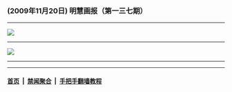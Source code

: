 ### (2009年11月20日) 明慧画报（第一三七期） 

---

<img src="http://qikan.minghui.org/mhqkpage/qikanimage/2009/11/20/mhhb-137-pdf-online1.png"/><hr/>
<img src="http://qikan.minghui.org/mhqkpage/qikanimage/2009/11/20/mhhb-137-pdf-online2.png"/><hr/>


---

#### [首页](../../../..) &nbsp;|&nbsp; [禁闻聚合](https://github.com/gfw-breaker/banned-news) &nbsp;|&nbsp; [手把手翻墙教程](https://github.com/gfw-breaker/guides) 